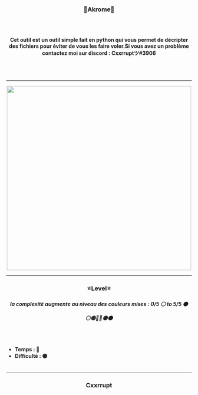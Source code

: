 ### <p align="center">👀Akrome👀</p> 

<br><br>
<p align="center">
<strong>
Cet outil est un outil simple fait en python qui vous permet de décripter des fichiers pour éviter de vous les faire voler.Si vous avez un problème contactez moi sur discord : Cxxrruptツ#3906
<br><br><br>
<br>

-----

<p align="center">
<img src="https://cdn.discordapp.com/attachments/966768576604287107/967095149450625024/unknown.png", width="500", height="500">
</p>

-----

### <p align="center">⭐Level⭐</p>

<p align="center"><strong><i>la complexité augmente au niveau des couleurs mises : 0/5 ⚪ to 5/5 ⚫</i></strong</p>
<p align="center"><strong><i>⚪🟢🔵🔴🟣⚫</i></strong</p>

<br><br>
* Temps : 🔴
* Difficulté : 🟣
<br><br>

-----

### <p align="center">Cxxrrupt</p>